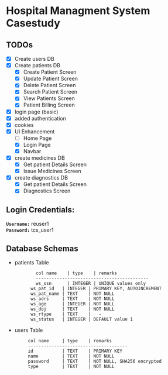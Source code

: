 # Hospital Managment System Casestudy

## TODOs
- [x] Create users DB
- [x] Create patients DB
     - [x] Create Patient Screen
     - [x] Update Patient Screen
     - [x] Delete Patient Screen
     - [x] Search Patient Screen
     - [x] View Patients Screen
     - [x] Patient Billing Screen
- [x] login page (basic)
- [x] added authentication
- [x] cookies
- [x] UI Enhancement
     - [ ] Home Page
     - [x] Login Page
     - [x] Navbar
- [x] create medicines DB
     - [x] Get patient Details Screen
     - [x] Issue Medicines Screen
- [x] create diagnostics DB
     - [x] Get patient Details Screen 
     - [x] Diagnostics Screen

## Login Credentials:
__`Username:`__ reuser1  
__`Password:`__ tcs_user1

## Database Schemas
* patients Table
  ```
          col name    | type    | remarks
          -------------------------------------------
          ws_ssn      | INTEGER | UNIQUE values only
		ws_pat_id   | INTEGER | PRIMARY KEY, AUTOINCREMENT
		ws_pat_name | TEXT    | NOT NULL
		ws_adrs     | TEXT    | NOT NULL
		ws_age      | INTEGER | NOT NULL
		ws_doj      | TEXT    | NOT NULL
		ws_rtype    | TEXT    |   - 
		ws_status   | INTEGER | DEFAULT value 1
  ```
* users Table
  ```
       col name     | type    | remarks
       --------------------------------------
       id           | TEXT    | PRIMARY KEY
       name         | TEXT    | NOT NULL
       password     | TEXT    | NOT NULL, SHA256 encrypted
       type         | TEXT    | NOT NULL
  ```
